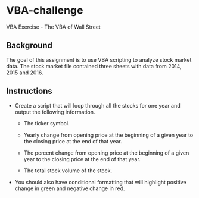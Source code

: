 # VBA-challenge
VBA Exercise - The VBA of Wall Street

## Background
The goal of this assignment is to use VBA scripting to analyze stock market data. The stock market file contained three sheets with data from 2014, 2015 and 2016.

## Instructions

* Create a script that will loop through all the stocks for one year and output the following information.

  * The ticker symbol.

  * Yearly change from opening price at the beginning of a given year to the closing price at the end of that year.

  * The percent change from opening price at the beginning of a given year to the closing price at the end of that year.

  * The total stock volume of the stock.

* You should also have conditional formatting that will highlight positive change in green and negative change in red.


